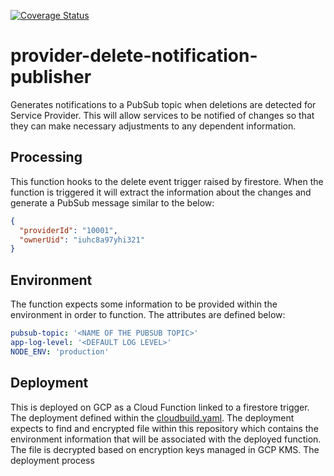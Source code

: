 [![Coverage Status](https://coveralls.io/repos/github/bookit-app/provider-delete-notification-publisher/badge.svg?branch=master)](https://coveralls.io/github/bookit-app/provider-delete-notification-publisher?branch=master)

# provider-delete-notification-publisher

Generates notifications to a PubSub topic when deletions are detected for Service Provider. This will allow services to be notified of changes so that they can make necessary adjustments to any dependent information.

## Processing

This function hooks to the delete event trigger raised by firestore. When the function is triggered it will extract the information about the changes and generate a PubSub message similar to the below:

```json
{
  "providerId": "10001",
  "ownerUid": "iuhc8a97yhi321"
}
```

## Environment

The function expects some information to be provided within the environment in order to function. The attributes are defined below:

```yaml
pubsub-topic: '<NAME OF THE PUBSUB TOPIC>'
app-log-level: '<DEFAULT LOG LEVEL>'
NODE_ENV: 'production'
```

## Deployment

This is deployed on GCP as a Cloud Function linked to a firestore trigger. The deployment defined within the [cloudbuild.yaml](./cloudbuild.yaml). The deployment expects to find and encrypted file within this repository which contains the environment information that will be associated with the deployed function. The file is decrypted based on encryption keys managed in GCP KMS. The deployment process

